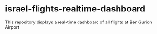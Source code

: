 # israel-flights-realtime-dashboard
This repository displays a real-time dashboard of all flights at Ben Gurion Airport

